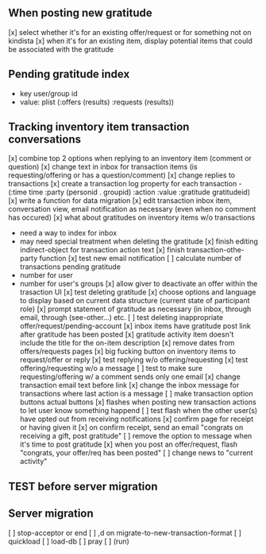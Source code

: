 ## When posting new gratitude
[x] select whether it's for an existing offer/request or for something not on kindista
[x] when it's for an existing item, display potential items that could be associated with the gratitude

## Pending gratitude index
- key user/group id
- value: plist (:offers (results) :requests (results))

## Tracking inventory item transaction conversations
[x] combine top 2 options when replying to an inventory item (comment or question)
[x] change text in inbox for transaction items (is requesting/offering or has a question/comment)
[x] change replies to transactions
[x] create a transaction log property for each transaction
     - (:time time :party (personid . groupid) :action :value :gratitude gratitudeid)
[x] write a function for data migration
[x] edit transaction inbox item, conversation view, email notification as necessary (even when no comment has occured)
[x] what about gratitudes on inventory items w/o transactions
   - need a way to index for inbox
   - may need special treatment when deleting the gratitude
[x] finish editing indirect-object for transaction action text
[x] finish transaction-othe-party function
[x] test new email notification
[ ] calculate number of transactions pending gratitude
   - number for user
   - number for user's groups
[x] allow giver to deactivate an offer within the trasaction UI
[x] test deleting gratitude
[x] choose options and language to display based on current data structure (current state of participant role)
[x] prompt statement of gratitude as necessary (in inbox, through email, through (see-other...) etc.
[ ] test deleting inappropriate offer/request/pending-account
[x] inbox items have gratitude post link after gratitude has been posted
[x] gratitude activity item doesn't include the title for the on-item description
[x] remove dates from offers/requests pages
[x] big fucking button on inventory items to request/offer or reply
[x] test replying w/o offering/requesting
[x] test offering/requesting w/o a message
[ ] test to make sure requesting/offering w/ a comment sends only one email
[x] change transaction email text before link
[x] change the inbox message for transactions where last action is a message [ ] make transaction option buttons actual buttons
[x] flashes when posting new transaction actions to let user know something happend
[ ] test flash when the other user(s) have opted out from receiving notifications
[x] confirm page for receipt or having given it
[x] on confirm receipt, send an email "congrats on receiving a gift, post gratitude"
[ ] remove the option to message when it's time to post gratitude
[x] when you post an offer/request, flash "congrats, your offer/req has been posted"
[ ] change news to "current activity"

## TEST before server migration

## Server migration
[ ] stop-acceptor or end
[ ] ,d on migrate-to-new-transaction-format
[ ] quickload
[ ] load-db
[ ] pray
[ ] (run)

